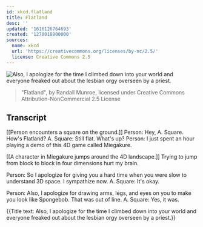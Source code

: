 ```yaml
---
id: xkcd.flatland
title: Flatland
desc: ''
updated: '1616126764693'
created: '1270018800000'
sources:
  name: xkcd
  url: 'https://creativecommons.org/licenses/by-nc/2.5/'
  license: Creative Commons 2.5
---
```

![Also, I apologize for the time I climbed down into your world and everyone freaked out about the lesbian orgy overseen by a priest.](https://imgs.xkcd.com/comics/flatland.png)
> "Flatland", by Randall Munroe, licensed under Creative Commons Attribution-NonCommercial 2.5 License

## Transcript
[[Person encounters a square on the ground.]]
Person: Hey, A. Square. How's Flatland?
A. Square: Still flat. What's up?
Person: I just spent an hour playing a demo of this 4D game called Miegakure.

[[A character in Miegakure jumps around the 4D landscape.]]
Trying to jump from block to block in four dimensions hurt my brain.

Person: So I apologize for giving you a hard time when you were slow to understand 3D space. I sympathize now.
A. Square: It's okay.

Person: Also, I apologize for drawing arms, legs, and eyes on you to make you look like Spongebob. That was out of line.
A. Square: Yes, it was.

{{Title text: Also, I apologize for the time I climbed down into your world and everyone freaked out about the lesbian orgy overseen by a priest.}}
